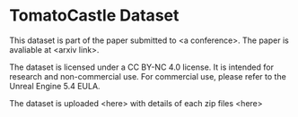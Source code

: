 # TomatoCastle Dataset

This dataset is part of the paper submitted to <a conference\>. The paper is avaliable at <arxiv link\>.

The dataset is licensed under a CC BY-NC 4.0 license. It is intended for research and non-commercial use. For commercial use, please refer to the Unreal Engine 5.4 EULA.

The dataset is uploaded <here\> with details of each zip files <here\>
